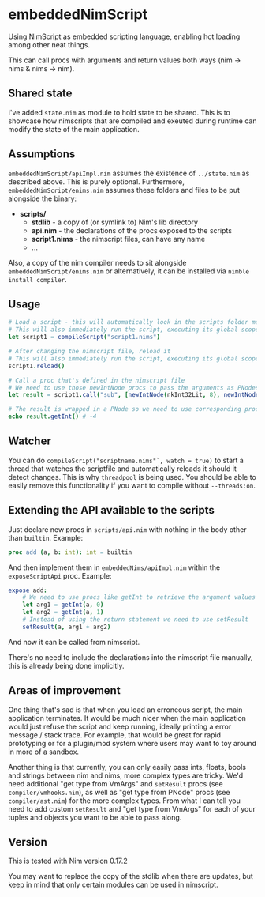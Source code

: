 # embeddedNimScript
Using NimScript as embedded scripting language, enabling hot loading among other neat things.

This can call procs with arguments and return values both ways (nim -> nims & nims -> nim).


## Shared state
I've added ``state.nim`` as module to hold state to be shared.
This is to showcase how nimscripts that are compiled and exeuted during runtime can modify the state of the main application.

## Assumptions
``embeddedNimScript/apiImpl.nim`` assumes the existence of ``../state.nim`` as described above. This is purely optional.
Furthermore, ``embeddedNimScript/enims.nim`` assumes these folders and files to be put alongside the binary:

* **scripts/**
  * **stdlib** - a copy of (or symlink to) Nim's lib directory
  * **api.nim** - the declarations of the procs exposed to the scripts
  * **script1.nims** - the nimscript files, can have any name
  * ...

Also, a copy of the nim compiler needs to sit alongside ``embeddedNimScript/enims.nim`` or alternatively, it can be installed via ``nimble install compiler``.


## Usage

```nim
# Load a script - this will automatically look in the scripts folder mentioned above
# This will also immediately run the script, executing its global scope and defining its procs
let script1 = compileScript("script1.nims")

# After changing the nimscript file, reload it
# This will also immediately run the script, executing its global scope and redefining its procs
script1.reload()

# Call a proc that's defined in the nimscript file
# We need to use those newIntNode procs to pass the arguments as PNodes
let result = script1.call("sub", [newIntNode(nkInt32Lit, 8), newIntNode(nkInt32Lit, 12)])

# The result is wrapped in a PNode so we need to use corresponding proc from compiler/ast to get the value
echo result.getInt() # -4
```

## Watcher

You can do ``compileScript("scriptname.nims"`, watch = true)`` to start a thread that watches the scriptfile and automatically reloads it should it detect changes. This is why ``threadpool`` is being used. You should be able to easily remove this functionality if you want to compile without ``--threads:on``.


## Extending the API available to the scripts

Just declare new procs in ``scripts/api.nim`` with nothing in the body other than ``builtin``. Example:
```nim
proc add (a, b: int): int = builtin
```

And then implement them in ``embeddedNims/apiImpl.nim`` within the ``exposeScriptApi`` proc. Example:

```nim
expose add:
    # We need to use procs like getInt to retrieve the argument values from VmArgs
    let arg1 = getInt(a, 0)
    let arg2 = getInt(a, 1)
    # Instead of using the return statement we need to use setResult
    setResult(a, arg1 + arg2)
```
And now it can be called from nimscript.

There's no need to include the declarations into the nimscript file manually, this is already being done implicitly.


## Areas of improvement

One thing that's sad is that when you load an erroneous script, the main application terminates. It would be much nicer when the main application would just refuse the script and keep running, ideally printing a error message / stack trace. For example, that would be great for rapid prototyping or for a plugin/mod system where users may want to toy around in more of a sandbox.

Another thing is that currently, you can only easily pass ints, floats, bools and strings between nim and nims, more complex types are tricky. We'd need additional "get type from VmArgs" and ``setResult`` procs (see ``compiler/vmhooks.nim``), as well as "get type from PNode" procs (see ``compiler/ast.nim``) for the more complex types. From what I can tell you need to add custom ``setResult`` and "get type from VmArgs" for each of your tuples and objects you want to be able to pass along.


## Version

This is tested with Nim version 0.17.2

You may want to replace the copy of the stdlib when there are updates, but keep in mind that only certain modules can be used in nimscript.
